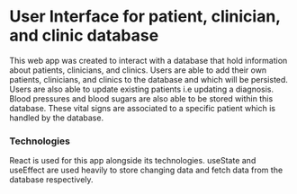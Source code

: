 # User Interface for patient, clinician, and clinic database

This web app was created to interact with a database that hold information about patients, clinicians, and clinics.
Users are able to add their own patients, clinicians, and clinics to the database and which will be persisted. Users
are also able to update existing patients i.e updating a diagnosis. Blood pressures and blood sugars are also able to
be stored within this database. These vital signs are associated to a specific patient which is handled by the database.

### Technologies

React is used for this app alongside its technologies. useState and useEffect are used heavily to store changing data 
and fetch data from the database respectively. 